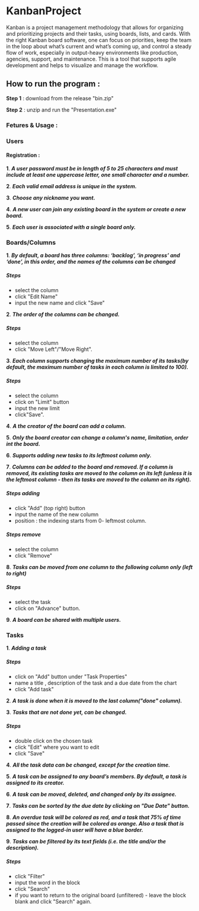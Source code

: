 # KanbanProject
Kanban is a project management methodology that allows for organizing and
prioritizing projects and their tasks, using boards, lists, and cards. With the right
Kanban board software, one can focus on priorities, keep the team in the loop about
what’s current and what’s coming up, and control a steady flow of work, especially in
output-heavy environments like production, agencies, support, and maintenance.
This is a tool that supports agile development and helps to visualize and manage the
workflow.



## How to run the program :
**Step 1** : download from the release "bin.zip"

**Step 2** : unzip and run the "Presentation.exe"




### Fetures & Usage :
### Users
#### Registration :
**1**. ***A user password must be in length of 5 to 25 characters and must include at
least one uppercase letter, one small character and a number.***

**2**. ***Each valid email address is unique in the system.***

**3**. ***Choose any nickname you want.***

**4**. ***A new user can join any existing board in the system or create a new board.***

**5**. ***Each user is associated with a single board only.***



### Boards/Columns
**1**. ***By default, a board has three columns: ‘backlog’, ‘in progress’ and ‘done’, in
this order, and the names of the columns can be changed***
##### Steps
- select the column
- click "Edit Name"
- input the new name and click "Save"

**2**. ***The order of the columns can be changed.***
##### Steps
- select the column
- click "Move Left"/"Move Right".

**3**. ***Each column supports changing the maximum number of its tasks(by default, the maximum number of tasks in each column is limited to 100).***
##### Steps 
- select the column
- click on "Limit" button
- input the new limit
- click"Save".

**4**. ***A the creator of the board can add a column.***

**5**. ***Only the board creator can change a column's name, limitation, order int the board.***

**6**. ***Supports adding new tasks to its leftmost column only.***

**7**. ***Columns can be added to the board and removed. If a column is removed, its existing tasks are moved to the column on its
left (unless it is the leftmost column - then its tasks are moved to the column on its right).***

##### Steps adding
- click "Add" (top right) button
- input the name of the new column
- position : the indexing starts from 0- leftmost column.
##### Steps remove
- select the column
- click "Remove"

**8**. ***Tasks can be moved from one column to the following column only (left to right)***
##### Steps
- select the task
- click on "Advance" button.

**9**. ***A board can be shared with multiple users.***

### Tasks
**1**. ***Adding a task***
##### Steps
- click on "Add" button under "Task Properties"
- name a title , description of the task and a due date from the chart
- click "Add task"

**2**. ***A task is done when it is moved to the last column("done" column).***

**3**. ***Tasks that are not done yet, can be changed.***
##### Steps
- double click on the chosen task
- click "Edit" where you want to edit
- click "Save"

**4**. ***All the task data can be changed, except for the creation time.***

**5**. ***A task can be assigned to any board’s members. By default, a task is assigned to its creator.***

**6**. ***A task can be moved, deleted, and changed only by its **assignee**.***

**7**. ***Tasks can be sorted by the due date by clicking on "Due Date" button.***

**8**. ***An overdue task will be colored as red, and a task that 75% of time passed since the creation will be colored as orange. Also a task that is assigned to the logged-in user will have a blue border.***

**9**. ***Tasks can be filtered by its text fields (i.e. the title and/or the description).***
##### Steps
- click "Filter"
- input the word in the block
- click "Search"
- if you want to return to the original board (unfiltered) - leave the block blank and click "Search" again.
